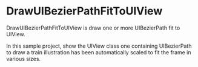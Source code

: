 DrawUIBezierPathFitToUIView
===========================

DrawUIBezierPathFitToUIView is draw one or more UIBezierPath fit to UIView.

In this sample project, show the UIView class one containing UIBezierPath to draw a train illustration has been automatically scaled to fit the frame in various sizes.

